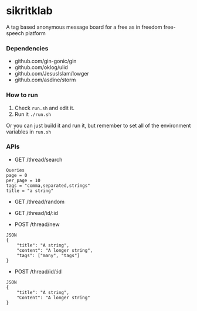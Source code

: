 # sikritklab

A tag based anonymous message board for a free as in freedom free-speech platform

### Dependencies

* github.com/gin-gonic/gin
* github.com/oklog/ulid
* github.com/JesusIslam/lowger
* github.com/asdine/storm

### How to run

1. Check `run.sh` and edit it.
2. Run it `./run.sh`

Or you can just build it and run it, but remember to set all of the environment variables in `run.sh`

### APIs

* GET /thread/search

```
Queries
page = 0
per_page = 10
tags = "comma,separated,strings"
title = "a string"
```

* GET /thread/random

* GET /thread/id/:id

* POST /thread/new

```
JSON
{
    "title": "A string",
    "content": "A longer string",
    "tags": ["many", "tags"]
}
```

* POST /thread/id/:id

```
JSON
{
    "title": "A string",
    "Content": "A longer string"
}
```
